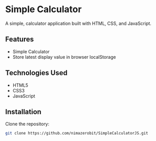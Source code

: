 # Simple Calculator

A simple, calculator application built with HTML, CSS, and JavaScript.

## Features

- Simple Calculator
- Store latest display value in browser localStorage

## Technologies Used

- HTML5
- CSS3
- JavaScript

## Installation

Clone the repository:
```bash
git clone https://github.com/nimazerobit/SimpleCalculatorJS.git